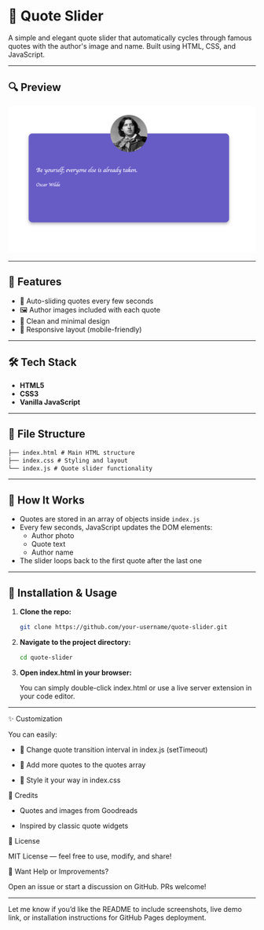# 📜 Quote Slider

A simple and elegant quote slider that automatically cycles through famous quotes with the author's image and name. Built using HTML, CSS, and JavaScript.

---

## 🔍 Preview

![screenshot](<Screenshot 2025-04-11 at 15.47.31.png>)

---

## 🚀 Features

- 🔁 Auto-sliding quotes every few seconds
- 🖼 Author images included with each quote
- 🎨 Clean and minimal design
- 📱 Responsive layout (mobile-friendly)

---

## 🛠️ Tech Stack

- **HTML5**
- **CSS3**
- **Vanilla JavaScript**

---

## 📂 File Structure

    ├── index.html # Main HTML structure
    ├── index.css # Styling and layout 
    └── index.js # Quote slider functionality


---

## 🧠 How It Works

- Quotes are stored in an array of objects inside `index.js`
- Every few seconds, JavaScript updates the DOM elements:
  - Author photo
  - Quote text
  - Author name
- The slider loops back to the first quote after the last one

---

## 🚧 Installation & Usage

1. **Clone the repo:**
   ```bash
   git clone https://github.com/your-username/quote-slider.git

2. **Navigate to the project directory:**

    ```bash
    cd quote-slider

3. **Open index.html in your browser:**

    You can simply double-click index.html or use a live server extension in your code editor.

---

✨ Customization

You can easily:

- 🔁 Change quote transition interval in index.js (setTimeout)

- 📜 Add more quotes to the quotes array

- 🎨 Style it your way in index.css

🙌 Credits

- Quotes and images from Goodreads

- Inspired by classic quote widgets

📄 License

MIT License — feel free to use, modify, and share!

💬 Want Help or Improvements?

Open an issue or start a discussion on GitHub. PRs welcome!

---

Let me know if you’d like the README to include screenshots, live demo link, or installation instructions for GitHub Pages deployment.
